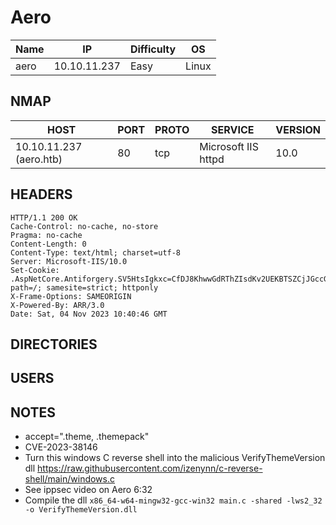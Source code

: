 # Aero

| Name      | IP           | Difficulty | OS    |
| --------- | ------------ | ---------- | ----- |
| aero | 10.10.11.237 | Easy       | Linux |

## NMAP

| HOST                    | PORT | PROTO | SERVICE             | VERSION |
| ----------------------- | ---- | ----- | ------------------- | ------- |
| 10.10.11.237 (aero.htb) | 80   | tcp   | Microsoft IIS httpd | 10.0    |

## HEADERS

```
HTTP/1.1 200 OK
Cache-Control: no-cache, no-store
Pragma: no-cache
Content-Length: 0
Content-Type: text/html; charset=utf-8
Server: Microsoft-IIS/10.0
Set-Cookie: .AspNetCore.Antiforgery.SV5HtsIgkxc=CfDJ8KhwwGdRThZIsdKv2UEKBTSZCjJGccG15sVcZsBS5QgInNh_gjrsps8qZITcCB4QhkEcd0uhI7L2cjELPobfbbMzCWathss79MktfFylZLSntmt_sB5HAAUjZ4b0Kq4Qt5BySSUfbGWH_fQthtwNvFU; path=/; samesite=strict; httponly
X-Frame-Options: SAMEORIGIN
X-Powered-By: ARR/3.0
Date: Sat, 04 Nov 2023 10:40:46 GMT
```

## DIRECTORIES



## USERS



## NOTES

- accept=".theme, .themepack"
- CVE-2023-38146
- Turn this windows C reverse shell into the malicious VerifyThemeVersion dll https://raw.githubusercontent.com/izenynn/c-reverse-shell/main/windows.c
- See ippsec video on Aero 6:32
- Compile the dll `x86_64-w64-mingw32-gcc-win32 main.c -shared -lws2_32 -o VerifyThemeVersion.dll`

